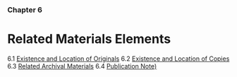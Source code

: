 ### Chapter 6

# Related Materials Elements

6.1   [Existence and Location of Originals](#existence-and-location-of-originals-added-value)
6.2   [Existence and Location of Copies](#existence-and-location-of-copies-added-value)
6.3   [Related Archival Materials](#related-archival-materials-added-value)
6.4   [Publication Note)](#publication-note-added-value)

